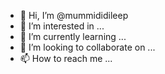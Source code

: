 - 👋 Hi, I’m @mummididileep
- 👀 I’m interested in ...
- 🌱 I’m currently learning ...
- 💞️ I’m looking to collaborate on ...
- 📫 How to reach me ...

<!---
mummididileep/mummididileep is a ✨ special ✨ repository because its `README.md` (this file) appears on your GitHub profile.
You can click the Preview link to take a look at your changes.
--->
